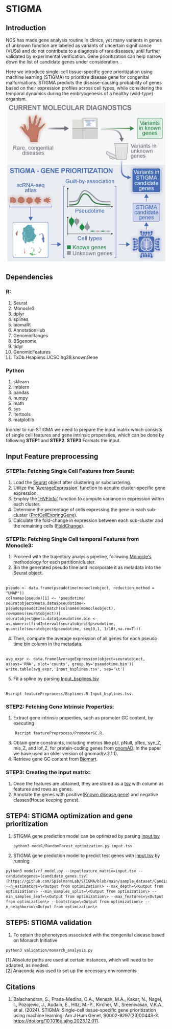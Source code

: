# STIGMA

## Introduction
NGS has made gene analysis routine in clinics, yet many variants in genes of unknown function are labeled as variants of uncertain significance (VUSs) and do not contribute to a diagnosis of rare diseases, until further validated by experimental verification. Gene prioritization can help narrow down the list of candidate genes under consideration. . 

Here we introduce single-cell tissue-specific gene prioritization using machine learning (STIGMA) to prioritize disease gene for congenital malformations. STIGMA predicts the disease-causing probability of genes based on their expression profiles across cell types, while considering the temporal dynamics during the embryogenesis of a healthy (wild-type) organism.
![alt text](https://github.com/SpielmannLab/STIGMA/blob/main/GraphicalAbstract.png?raw=true)

## Dependencies
### R:
1. Seurat
2. Monocle3
3. dplyr
4. splines
5. biomaRt
6. AnnotationHub
7. GenomicRanges
8. BSgenome
9. tidyr
10. GenomicFeatures
11. TxDb.Hsapiens.UCSC.hg38.knownGene

### Python
1. sklearn
2. imblern
3. pandas
4. numpy
5. math
6. sys
7. itertools
8. matplotlib

Inorder to run STIGMA we need to prepare the input matrix which consists of single cell features and gene intrinsic propersties, which can be done by following **STEP1** and **STEP2**. **STEP3** Formats the input. <br />


## Input Feature preprocessing<br />
### STEP1a: Fetching Single Cell Features from Seurat: <br />

1.	Load the [Seurat](https://satijalab.org/seurat/articles/pbmc3k_tutorial.html) object after clustering or subclustering. <br />
2.	Utilize the ['AverageExpression'](https://satijalab.org/seurat/reference/averageexpression) function to acquire cluster-specific gene expression. <br />
3.	Employ the ['HVFInfo'](https://satijalab.org/seurat/reference/hvfinfo.sctassay) function to compute variance in expression within each cluster. <br />
4.	Determine the percentage of cells expressing the gene in each sub-cluster ([PrctCellExpringGene](https://rdrr.io/github/vertesy/Seurat.utils/man/PrctCellExpringGene.html)). <br />
5.	Calculate the fold-change in expression between each sub-cluster and the remaining cells ([FoldChange](https://satijalab.org/seurat/reference/foldchange)). <br />


### STEP1b: Fetching Single Cell temporal Features from Monocle3: <br />
1.	Proceed with the trajectory analysis pipeline, following [Monocle's](https://cole-trapnell-lab.github.io/monocle3/docs/trajectories/) methodology for each partition/cluster. <br />
2.	Bin the generated pseudo time and incorporate it as metadata into the Seurat object.
   ````

  pseudo <- data.frame(pseudotime(monocleobject, reduction_method = "UMAP"))
  colnames(pseudo)[1] <- 'pseudotime'
  seuratobject@meta.data$pseudotime<-pseudo$pseudotime[match(colnames(monocleobject), rownames(seuratobject))]
  seuratobject@meta.data$pseudotime.bin <- as.numeric(findInterval(seuratobject$pseudotime, quantile(seuratobject$pseudotime, seq(0,1, 1/10),na.rm=T)))

  ````
4.	Then, compute the average expression of all genes for each pseudo time bin column in the metadata.
````

avg_expr <- data.frame(AverageExpression(object=seuratobject, assays='RNA', slot='counts', group.by='pseudotime.bin'))
write.table(avg_expr,'Input_bsplines.tsv', sep='\t')

````
5.	Fit a spline by parsing [Input_bsplines.tsv](https://github.com/SpielmannLab/STIGMA/blob/main/sample_dataset/Input_bsplines.tsv) <br />
   ````

   Rscript featurePreprocess/Bsplines.R Input_bsplines.tsv. 

````

### STEP2: Fetching Gene Intrinsic Properties: <br />

1.	Extract gene intrinsic properties, such as promoter GC content, by executing <br />
````
  	Rscript featurePreprocess/PromoterGC.R. 
````
3.	Obtain gene constraints, including metrics like pLI, pNull, pRec, syn_Z, mis_Z, and lof_Z, for protein-coding genes from [gnomAD](https://gnomad.broadinstitute.org/downloads#v4-constraint). In the paper we have used an older version of gnomad(v.2.1.1). <br />
4.	Retrieve gene GC content from [Biomart](https://www.ensembl.org/biomart/martview). <br />

### STEP3: Creating the input matrix: <br />
1. Once the features are obtained, they are stored as a [tsv](https://github.com/SpielmannLab/STIGMA/blob/main/sample_dataset/input.tsv) with column as features and rows as genes. <br />
2. Annotate the genes with positive([Known disease gene](https://panelapp.genomicsengland.co.uk/panels/384/)) and negative classes(House keeping genes).


## STEP4: STIGMA optimization and gene prioritization<br />
1. STIGMA gene prediction model can be optimized by parsing [input.tsv](https://github.com/SpielmannLab/STIGMA/blob/main/sample_dataset/input.tsv) <br />
   ````
   python3 model/RandomForest_optimization.py input.tsv
   ````
2. STIGMA gene prediction model to predict test genes with [input.tsv](https://github.com/SpielmannLab/STIGMA/blob/main/sample_dataset/input.tsv) by running <br />

````
python3 model/rf_model.py --inputfeature_matrix=input.tsv --candidategenes=[candidate_genes.tsv](https://github.com/SpielmannLab/STIGMA/blob/main/sample_dataset/CandidateGene.tsv) --n_estimators=\<Output from optimization\> --max_depth=\<Output from optimization\> --min_samples_split=\<Output from optimization\> --min_samples_leaf=\<Output from optimization\> --max_features=\<Output from optimization\> --bootstrap=\<Output from optimization\> --n_neighbors=\<Output from optimization\> 
````
## STEP5: STIGMA validation <br />
1. To optain the phenotypes associated with the congenital disease based on Monarch Initiative <br />
````
python3 validation/monarch_analysis.py 
````

[1] Absolute paths are used at certain instances, which will need to be adapted, as needed. <br />
[2] Anaconda was used to set up the necessary environments <br />

## Citations
1. Balachandran, S., Prada-Medina, C.A., Mensah, M.A., Kakar, N., Nagel, I., Pozojevic, J., Audain, E., Hitz, M.-P., Kircher, M., Sreenivasan, V.K.A., et al. (2024). STIGMA: Single-cell tissue-specific gene prioritization using machine learning. Am J Hum Genet, S0002-9297(23)00443-3. https://doi.org/10.1016/j.ajhg.2023.12.011.

